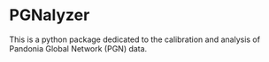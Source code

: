 # PGNalyzer
This is a python package dedicated to the calibration and analysis of Pandonia Global Network (PGN) data. 
